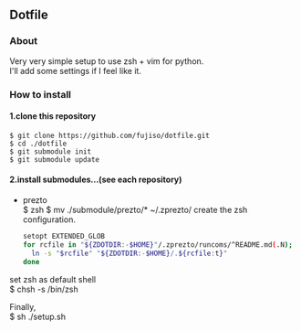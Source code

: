 ## Dotfile

### About
Very very simple setup to use zsh + vim for python.  
I'll add some settings if I feel like it.  


### How to install
#### 1.clone this repository
    $ git clone https://github.com/fujiso/dotfile.git
    $ cd ./dotfile
    $ git submodule init
    $ git submodule update

#### 2.install submodules...(see each repository) 
* prezto  
    $ zsh
    $ mv ./submodule/prezto/* ~/.zprezto/
create the zsh configuration.  
    ```sh
    setopt EXTENDED_GLOB
    for rcfile in "${ZDOTDIR:-$HOME}"/.zprezto/runcoms/^README.md(.N); do
      ln -s "$rcfile" "${ZDOTDIR:-$HOME}/.${rcfile:t}"
    done
    ```
set zsh as default shell  
    $ chsh -s /bin/zsh

Finally,  
    $ sh ./setup.sh
 
